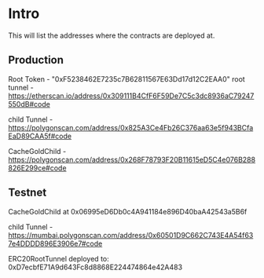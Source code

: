 # Intro

This will list the addresses where the contracts are deployed at.

## Production
Root Token -  "0xF5238462E7235c7B62811567E63Dd17d12C2EAA0"
root tunnel - 
https://etherscan.io/address/0x309111B4CfF6F59De7C5c3dc8936aC79247550dB#code

child Tunnel -
https://polygonscan.com/address/0x825A3Ce4Fb26C376aa63e5f943BCfaEaD89CAA5f#code

CacheGoldChild - 
https://polygonscan.com/address/0x268F78793F20B11615eD5C4e076B288826E299ce#code  
## Testnet
CacheGoldChild at 0x06995eD6Db0c4A941184e896D40baA42543a5B6f

child Tunnel - https://mumbai.polygonscan.com/address/0x60501D9C662C743E4A54f637e4DDDD896E3906e7#code

ERC20RootTunnel deployed to: 0xD7ecbfE71A9d643Fc8d8868E224474864e42A483